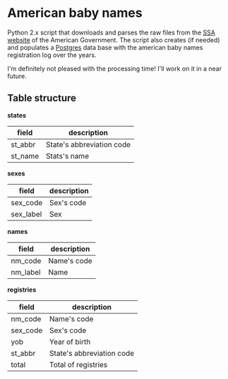 # American baby names

Python 2.x script that downloads and parses the raw files from the [SSA website](http://www.ssa.gov/oact/babynames/limits.html) of the American Government. The script also creates (if needed) and populates a [Postgres](https://www.postgresql.org) data base with the american baby names registration log over the years.

I'm definitely not pleased with the processing time! I'll work on it in a near future.

## Table structure

**states**

| field | description |
| --- | --- |
| st_abbr | State's abbreviation code |
| st_name | Stats's name |

**sexes**

| field | description |
| --- | --- |
| sex_code | Sex's code |
| sex_label | Sex |

**names**

| field | description |
| --- | --- |
| nm_code | Name's code |
| nm_label | Name |

**registries**

| field | description |
| --- | --- |
| nm_code | Name's code |
| sex_code | Sex's code |
| yob | Year of birth |
| st_abbr | State's abbreviation code |
| total | Total of registries |
